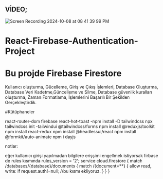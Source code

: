 ## VİDEO;
![Screen Recording 2024-10-08 at 08 41 39 99 PM](https://github.com/user-attachments/assets/8013c0bf-938c-4dfa-9ea9-20c099aefc3e)


# React-Firebase-Authentication-Project



# Bu projde Firebase Firestore

Kullanıcı oluşturma,
Gücelleme,
Giriş ve Çıkış İşlemleri,
Database Oluşturma,
Database Veri Kadetme,Güncelleme ve Silme,
Database güvenlik kuralları oluşturma,
Zaman Formatlama, İşlemlerini Başarılı Bir Şekilden Gerçekleştirdik.


#Kütüphaneler

react-router-dom
firebase
react-hot-toast -npm install -D tailwindcss npx tailwindcss init -tailwindui
@tailwindcss/forms
npm install @reduxjs/toolkit
npm install react-redux
npm install @headlessui/react
npm install @formkit/auto-animate
npm i dayjs


notlar:

eğer kullanıcı girişi yapılmadan bilgilere erişşimi engellmek istiyorsak firbase de rules kısmında rules_version = '2';
service cloud.firestore { match /databases/{database}/documents { match /{document=**} { allow read, write: if request.auth!=null; //bu kısmı ekliyoruz. } } }
